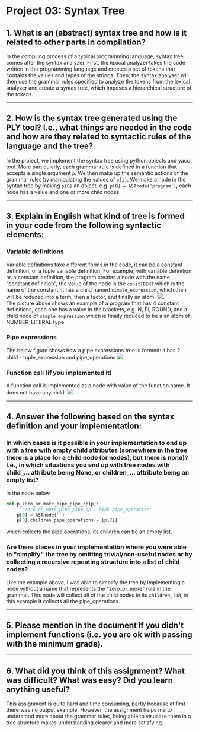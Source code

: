 # Project 03: Syntax Tree
## 1. What is an (abstract) syntax tree and how is it related to other parts in compilation?
In the compiling process of a typical programming language, syntax tree comes after the syntax analyzer. 
First, the lexical analyzer takes the code written in the programming language and creates a set of
tokens that contains the values and types of the strings. Then, the syntax analyser will then use the 
grammar rules specified to analyze the tokens from the lexical analyzer and create a syntax tree, which
imposes a hierarchical structure of the tokens.

-------------------------------------------
## 2. How is the syntax tree generated using the PLY tool? I.e., what things are needed in the code and how are they related to syntactic rules of the language and the tree?
In the project, we implement the syntax tree using python objects and yacc tool. More particularly, each grammar
rule is defined in a function that accepts a single argument ```p```. We then make up the semantic actions of 
the grammar rules by manipulating the values of ```p[i]```. We make a node in the syntax tree by making ```p[0]``` 
an object, e.g. ```p[0] = ASTnode('program')```, each node has a value and one or more child nodes. 

-------------------------------------------
## 3. Explain in English what kind of tree is formed in your code from the following syntactic elements:
### Variable definitions
Variable definitions take different forms in the code, it can be a constant definition, 
or a tuple variable definition. For example, with variable definition as a constant definition, the program creates a node with the name "constant definition",
the value of the node is the ```constIDENT``` which is the name of the constant, it has a child named 
```simple_expression```, which then will be reduced into a term, then a factor, and finally an atom.
![](images/01_const.png).  
The picture above shows an example of a program that has 4 constant definitions, 
each one has a value in the brackets, e.g. N, PI, ROUND, and a child node of ```simple_expression``` which
is finally reduced to be a an atom of NUMBER_LITERAL type. 
### Pipe expressions
The below figure shows how a pipe expressions tree is formed: it has 2 child - tuple_expression and pipe_operations
![](images/pipe_expression.png)
### Function call (if you implemented it)
A function call is implemented as a node with value of the function name. It does not have any child.
![](images/function_call.png)

-------------------------------------------
## 4. Answer the following based on the syntax definition and your implementation:
### In which cases is it possible in your implementation to end up with a tree with empty child attributes (somewhere in the tree there is a place for a child node (or nodes), but there is none)? I.e., in which situations you end up with tree nodes with child_... attribute being None, or children_... attribute being an empty list?
In the node below
```python
def p_zero_or_more_pipe_pipe_op(p):
    '''zero_or_more_pipe_pipe_op : PIPE pipe_operation'''
    p[0] = ASTnode('')
    p[0].children_pipe_operations = [p[2]]
```
which collects the pipe operations, its children can be an empty list. 
### Are there places in your implementation where you were able to "simplify" the tree by omitting trivial/non-useful nodes or by collecting a recursive repeating structure into a list of child nodes?
Like the example above, I was able to simplify the tree by implementing a node without a name that represents
the "zero_or_more" rule in the grammar. This node will collect all of the child nodes in its ```children_```
list, in this example it collects all the pipe_operations. 

------------------------------------------
## 5. Please mention in the document if you didn't implement functions (i.e. you are ok with passing with the minimum grade).

------------------------------------------
## 6. What did you think of this assignment? What was difficult? What was easy? Did you learn anything useful?
This assignment is quite hard and time consuming, partly because at first there was no output example.
However, the assignment helps me to understand more about the grammar rules, being able to visualize 
them in a tree structure makes understanding clearer and more satisfying.